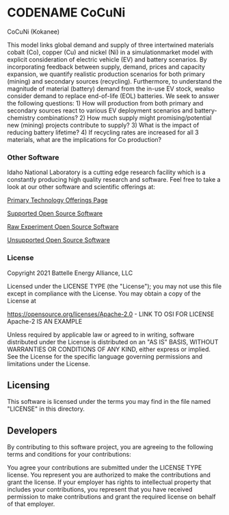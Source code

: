 # CODENAME CoCuNi
CoCuNi (Kokanee) 

This model links global demand and supply of three intertwined materials cobalt (Co), copper (Cu) and nickel (Ni) in a simulationmarket model with explicit consideration of electric vehicle (EV) and battery scenarios. By incorporating feedback between supply, demand, prices and capacity expansion, we quantify realistic production scenarios for both primary (mining) and secondary sources (recycling). Furthermore, to understand the magnitude of material (battery) demand from the in-use EV stock, wealso consider demand to replace end-of-life (EOL) batteries. We seek to answer the following questions: 1) How will production from both primary and secondary sources react to various EV deployment scenarios and battery-chemistry combinations? 2) How much supply might promising/potential new (mining) projects contribute to supply? 3) What is the impact of reducing battery lifetime? 4) If recycling rates are increased for all 3 materials, what are the implications for Co production?

 
### Other Software
Idaho National Laboratory is a cutting edge research facility which is a constantly producing high quality research and software. Feel free to take a look at our other software and scientific offerings at:

[Primary Technology Offerings Page](https://www.inl.gov/inl-initiatives/technology-deployment)

[Supported Open Source Software](https://github.com/idaholab)

[Raw Experiment Open Source Software](https://github.com/IdahoLabResearch)

[Unsupported Open Source Software](https://github.com/IdahoLabCuttingBoard)

### License

Copyright 2021 Battelle Energy Alliance, LLC

Licensed under the LICENSE TYPE (the "License");
you may not use this file except in compliance with the License.
You may obtain a copy of the License at

  https://opensource.org/licenses/Apache-2.0  - LINK TO OSI FOR LICENSE Apache-2 IS AN EXAMPLE

Unless required by applicable law or agreed to in writing, software
distributed under the License is distributed on an "AS IS" BASIS,
WITHOUT WARRANTIES OR CONDITIONS OF ANY KIND, either express or implied.
See the License for the specific language governing permissions and
limitations under the License.



Licensing
-----
This software is licensed under the terms you may find in the file named "LICENSE" in this directory.


Developers
-----
By contributing to this software project, you are agreeing to the following terms and conditions for your contributions:

You agree your contributions are submitted under the LICENSE TYPE license. You represent you are authorized to make the contributions and grant the license. If your employer has rights to intellectual property that includes your contributions, you represent that you have received permission to make contributions and grant the required license on behalf of that employer.